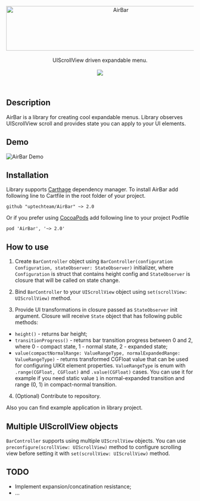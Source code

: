 <p align="center">
	<a href="https://github.com/uptechteam/AirBar/"><img src="Logo/Logo.png" alt="AirBar" width="600" height="120" /></a><br /><br />
  UIScrollView driven expandable menu. <br /><br />
  <a href="https://github.com/Carthage/Carthage"><img src="https://img.shields.io/badge/Carthage-compatible-4BC51D.svg?style=flat"></a>
</p>
<br />

## Description

AirBar is a library for creating cool expandable menus.
Library observes UIScrollView scroll and provides state you can apply to your UI elements.

## Demo
![AirBar Demo](/Logo/Demo.gif)

## Installation
Library supports [Carthage](https://github.com/Carthage/Carthage) dependency manager. To install AirBar add following line to Cartfile in the root folder of your project.
```
github "uptechteam/AirBar" ~> 2.0
```

Or if you prefer using [CocoaPods](https://github.com/CocoaPods/CocoaPods) add following line to your project Podfile
```
pod 'AirBar', '~> 2.0'
```

## How to use

1) Create `BarController` object using `BarController(configuration Configuration, stateObserver: StateObserver)` initializer, where `Configuration` is struct that contains height config and `StateObserver` is closure that will be called on state change.

2) Bind `BarController` to your `UIScrollView` object using `set(scrollView: UIScrollView)` method. 

3) Provide UI transformations in closure passed as `StateObserver` init argument. Closure will receive `State` object that has following public methods:
- `height()` - returns bar height;
- `transitionProgress()` - returns bar transition progress between 0 and 2, where 0 - compact state, 1 - normal state, 2 - expanded state;
- `value(compactNormalRange: ValueRangeType, normalExpandedRange: ValueRangeType)` - returns transformed CGFloat value that can be used for configuring UIKit element properties. `ValueRangeType` is enum with `.range(CGFloat, CGFloat)` and `.value(CGFloat)` cases. You can use it for example if you need static value `1` in normal-expanded transition and range (0, 1) in compact-normal transition.

4) (Optional) Contribute to repository.

Also you can find example application in library project.

## Multiple UIScrollView objects
`BarController` supports using multiple `UIScrollView` objects. You can use `preconfigure(scrollView: UIScrollView)` method to configure scrolling view before setting it with `set(scrollView: UIScrollView)` method. 

## TODO
- Implement expansion/concatination resistance;
- ...
